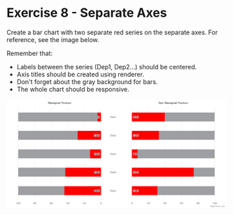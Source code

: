# Exercise 8 - Separate Axes

Create a bar chart with two separate red series on the separate axes. For reference, see the image below.

Remember that:
* Labels between the series (Dep1, Dep2...) should be centered.
* Axis titles should be created using renderer.
* Don't forget about the gray background for bars.
* The whole chart should be responsive.

![exercise.png](exercise.png)
